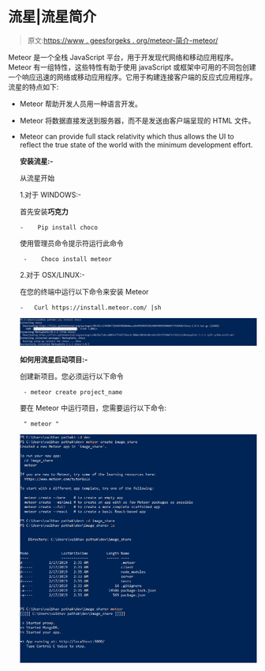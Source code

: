 # 流星|流星简介

> 原文:[https://www . geesforgeks . org/meteor-简介-meteor/](https://www.geeksforgeeks.org/meteor-introduction-to-meteor/)

Meteor 是一个全栈 JavaScript 平台，用于开发现代网络和移动应用程序。Meteor 有一组特性，这些特性有助于使用 javaScript 或框架中可用的不同包创建一个响应迅速的网络或移动应用程序。它用于构建连接客户端的反应式应用程序。流星的特点如下:

*   Meteor 帮助开发人员用一种语言开发。
*   Meteor 将数据直接发送到服务器，而不是发送由客户端呈现的 HTML 文件。
*   Meteor can provide full stack relativity which thus allows the UI to reflect the true state of the world with the minimum development effort.

    **安装流星:-**

    从流星开始

    1.对于 WINDOWS:-

    首先安装**巧克力**

    ```
    -    Pip install choco
    ```

    使用管理员命令提示符运行此命令

    ```
     -    Choco install meteor
    ```

    2.对于 OSX/LINUX:-

    在您的终端中运行以下命令来安装 Meteor

    ```
    -   Curl https://install.meteor.com/ |sh
    ```

    ![](img/cdfeb4b4fde9e330c5ba94a7926f63af.png)

    **如何用流星启动项目:-**

    创建新项目。您必须运行以下命令

    ```
     - meteor create project_name
    ```

    要在 Meteor 中运行项目，您需要运行以下命令:

    ```
     " meteor "
    ```

    ![](img/6760b1c0f9087515aee968511b4c0b78.png)